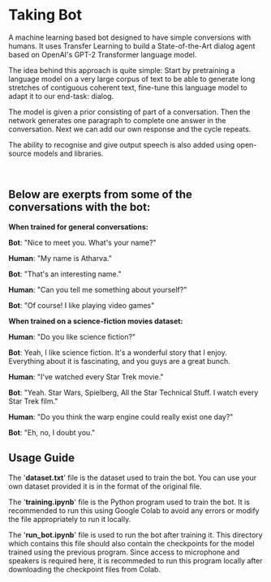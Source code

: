# Taking Bot

A machine learning based bot designed to have simple conversions with humans. It uses Transfer Learning to build a State-of-the-Art dialog agent based on OpenAI's GPT-2 Transformer language model.

The idea behind this approach is quite simple:
Start by pretraining a language model on a very large corpus of text to be able to generate long stretches of contiguous coherent text,
fine-tune this language model to adapt it to our end-task: dialog.

The model is given a prior consisting of part of a conversation.
Then the network generates one paragraph to complete one answer in the conversation.
Next we can add our own response and the cycle repeats.

The ability to recognise and give output speech is also added using open-source models and libraries.

<br>

## Below are exerpts from some of the conversations with the bot:

**When trained for  general conversations:**

**Bot**: "Nice to meet you. What's your name?"

**Human**: "My name is Atharva."

**Bot**: "That's an interesting name."

**Human**: "Can you tell me something about yourself?"

**Bot**: "Of course! I like playing video games"

**When trained on a science-fiction movies dataset:**

**Human**: "Do you like science fiction?"

**Bot**: Yeah, I like science fiction. It's a wonderful story that I enjoy. Everything about it is fascinating, and you guys are a great bunch.

**Human**: "I've watched every Star Trek movie."

**Bot**: "Yeah. Star Wars, Spielberg, All the Star Technical Stuff. I watch every Star Trek film."

**Human**: "Do you think the warp engine could really exist one day?"

**Bot**: "Eh, no, I doubt you."



## Usage Guide
The '**dataset.txt**' file is the dataset used to train the bot. You can use your own dataset provided it is in the format of the original file.

The '**training.ipynb**' file is the Python program used to train the bot. It is recommended to run this using Google Colab to avoid any errors or modify the file appropriately to run it locally.

The '**run_bot.ipynb**' file is used to run the bot after training it. This directory which contains this file should also contain the checkpoints for the model trained using the previous program. Since access to microphone and speakers is required here, it is recommeded to run this program locally after downloading the checkpoint files from Colab.

 
